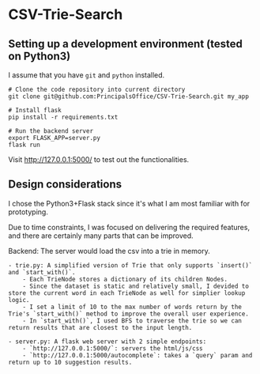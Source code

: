 # CSV-Trie-Search

## Setting up a development environment (tested on Python3)

I assume that you have `git` and `python` installed.

    # Clone the code repository into current directory
    git clone git@github.com:PrincipalsOffice/CSV-Trie-Search.git my_app

    # Install flask
    pip install -r requirements.txt
    
    # Run the backend server
    export FLASK_APP=server.py
    flask run

Visit http://127.0.0.1:5000/ to test out the functionalities.


## Design considerations
I chose the Python3+Flask stack since it's what I am most familiar with for prototyping.

Due to time constraints, I was focused on delivering the required features, and there are certainly many parts that can be improved.


Backend:
The server would load the csv into a trie in memory.

    - trie.py: A simplified version of Trie that only supports `insert()` and `start_with()`.
        - Each TrieNode stores a dictionary of its children Nodes.
        - Since the dataset is static and relatively small, I devided to store the current word in each TrieNode as well for simplier lookup logic.
        - I set a limit of 10 to the max number of words return by the Trie's `start_with()` method to improve the overall user experience.
        - In `start_with()`, I used BFS to traverse the trie so we can return results that are closest to the input length.
        
    - server.py: A flask web server with 2 simple endpoints:
        - `http://127.0.0.1:5000/`: servers the html/js/css
        - `http://127.0.0.1:5000/autocomplete`: takes a `query` param and return up to 10 suggestion results.
